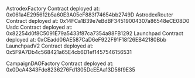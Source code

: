 AstrodexFactory Contract deployed at: 0x061a4E295612b5a60E3A05eF883f74654bb2749D
AstrodexRouter Contract deployed at: 0x14FCa1B39e7eBdBF34519004307a86548eCE08D0
Usdc Contract deployed at: 0x82254d0f8C5091E79a5433f87ca7354a88FB1292
Launchpad Contract deployed at: 0xCEadd06AE587CaD6eF922F91F18f26EB42180Bbb
LaunchpadV2 Contract deployed at: 0x5F9A7Db4c568421a65E4cb6D1ef1457546156531

CampaignDAOFactory Contract deployed at: 0x0DcA4343Fde8236276Fd1305DcEEAa13D56f9E35
